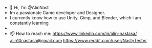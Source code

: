 - 👋 Hi, I’m @AlinNast
- Im a passionate Game developer and Designer.
- I currently know how to use Unity, Gimp, and Blender, which i am constantly learning
- 
- 📫 How to reach me:
https://www.linkedin.com/in/alin-nastasa/ 
alin10nastasa@gmail.com
https://www.reddit.com/user/NastyTester

<!---
AlinNast/AlinNast is a ✨ special ✨ repository because its `README.md` (this file) appears on your GitHub profile.
You can click the Preview link to take a look at your changes.
--->

